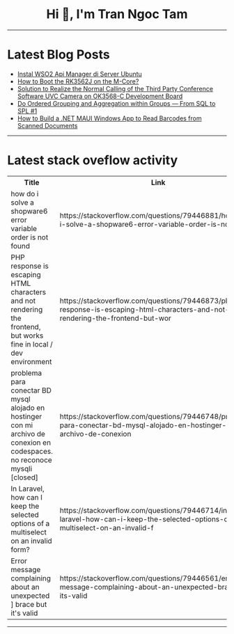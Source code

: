 <h1 align="center">Hi 👋, I'm Tran Ngoc Tam</h1>

---

# Latest Blog Posts 
<!-- BLOG-POST-LIST:START -->
- [Instal WSO2 Api Manager di Server Ubuntu](https://dev.to/agusmerdeko/instal-wso2-api-manager-di-server-ubuntu-2a91)
- [How to Boot the RK3562J on the M-Core?](https://dev.to/ronnie_r_152dc2151d9449c6/how-to-boot-the-rk3562j-on-the-m-core-24c5)
- [Solution to Realize the Normal Calling of the Third Party Conference Software UVC Camera on OK3568-C Development Board](https://dev.to/ronnie_r_152dc2151d9449c6/solution-to-realize-the-normal-calling-of-the-third-party-conference-software-uvc-camera-on-11mj)
- [Do Ordered Grouping and Aggregation within Groups — From SQL to SPL #1](https://dev.to/judith677/do-ordered-grouping-and-aggregation-within-groups-from-sql-to-spl-1-4p94)
- [How to Build a .NET MAUI Windows App to Read Barcodes from Scanned Documents](https://dev.to/yushulx/how-to-build-a-net-maui-windows-app-to-read-barcodes-from-scanned-documents-igg)
<!-- BLOG-POST-LIST:END -->

---

# Latest stack oveflow activity
<table>
  <tr><th>Title</th><th>Link</th></tr>
  <!-- STACKOVERFLOW:START --><tr><td>how do i solve a shopware6 error variable order is not found</td><td>https://stackoverflow.com/questions/79446881/how-do-i-solve-a-shopware6-error-variable-order-is-not-found</td></tr><tr><td>PHP response is escaping HTML characters and not rendering the frontend, but works fine in local / dev environment</td><td>https://stackoverflow.com/questions/79446873/php-response-is-escaping-html-characters-and-not-rendering-the-frontend-but-wor</td></tr><tr><td>problema para conectar BD mysql alojado en hostinger con mi archivo de conexion en codespaces. no reconoce mysqli [closed]</td><td>https://stackoverflow.com/questions/79446748/problema-para-conectar-bd-mysql-alojado-en-hostinger-con-mi-archivo-de-conexion</td></tr><tr><td>In Laravel, how can I keep the selected options of a multiselect on an invalid form?</td><td>https://stackoverflow.com/questions/79446714/in-laravel-how-can-i-keep-the-selected-options-of-a-multiselect-on-an-invalid-f</td></tr><tr><td>Error message complaining about an unexpected ] brace but it&#39;s valid</td><td>https://stackoverflow.com/questions/79446561/error-message-complaining-about-an-unexpected-brace-but-its-valid</td></tr><!-- STACKOVERFLOW:END -->
</table>

---


